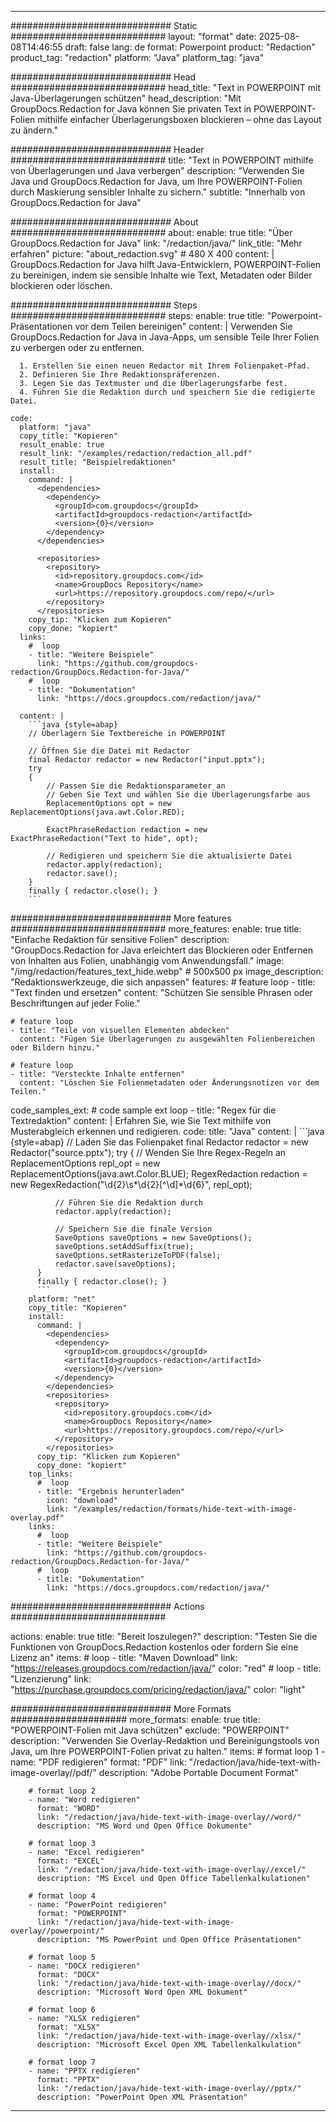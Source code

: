 
---
############################# Static ############################
layout: "format"
date:  2025-08-08T14:46:55
draft: false
lang: de
format: Powerpoint
product: "Redaction"
product_tag: "redaction"
platform: "Java"
platform_tag: "java"

############################# Head ############################
head_title: "Text in POWERPOINT mit Java-Überlagerungen schützen"
head_description: "Mit GroupDocs.Redaction for Java können Sie privaten Text in POWERPOINT-Folien mithilfe einfacher Überlagerungsboxen blockieren – ohne das Layout zu ändern."

############################# Header ############################
title: "Text in POWERPOINT mithilfe von Überlagerungen und Java verbergen" 
description: "Verwenden Sie Java und GroupDocs.Redaction for Java, um Ihre POWERPOINT-Folien durch Maskierung sensibler Inhalte zu sichern."
subtitle: "Innerhalb von GroupDocs.Redaction for Java" 

############################# About ############################
about:
    enable: true
    title: "Über GroupDocs.Redaction for Java"
    link: "/redaction/java/"
    link_title: "Mehr erfahren"
    picture: "about_redaction.svg" # 480 X 400
    content: |
       GroupDocs.Redaction for Java hilft Java-Entwicklern, POWERPOINT-Folien zu bereinigen, indem sie sensible Inhalte wie Text, Metadaten oder Bilder blockieren oder löschen.

############################# Steps ############################
steps:
    enable: true
    title: "Powerpoint-Präsentationen vor dem Teilen bereinigen"
    content: |
      Verwenden Sie GroupDocs.Redaction for Java in Java-Apps, um sensible Teile Ihrer Folien zu verbergen oder zu entfernen.
      
      1. Erstellen Sie einen neuen Redactor mit Ihrem Folienpaket-Pfad.
      2. Definieren Sie Ihre Redaktionspräferenzen.
      3. Legen Sie das Textmuster und die Überlagerungsfarbe fest.
      4. Führen Sie die Redaktion durch und speichern Sie die redigierte Datei.
   
    code:
      platform: "java"
      copy_title: "Kopieren"
      result_enable: true
      result_link: "/examples/redaction/redaction_all.pdf"
      result_title: "Beispielredaktionen"
      install:
        command: |
          <dependencies>
            <dependency>
              <groupId>com.groupdocs</groupId>
              <artifactId>groupdocs-redaction</artifactId>
              <version>{0}</version>
            </dependency>
          </dependencies>

          <repositories>
            <repository>
              <id>repository.groupdocs.com</id>
              <name>GroupDocs Repository</name>
              <url>https://repository.groupdocs.com/repo/</url>
            </repository>
          </repositories>
        copy_tip: "Klicken zum Kopieren"
        copy_done: "kopiert"
      links:
        #  loop
        - title: "Weitere Beispiele"
          link: "https://github.com/groupdocs-redaction/GroupDocs.Redaction-for-Java/"
        #  loop
        - title: "Dokumentation"
          link: "https://docs.groupdocs.com/redaction/java/"
          
      content: |
        ```java {style=abap}
        // Überlagern Sie Textbereiche in POWERPOINT

        // Öffnen Sie die Datei mit Redactor
        final Redactor redactor = new Redactor("input.pptx");
        try
        {
            // Passen Sie die Redaktionsparameter an
            // Geben Sie Text und wählen Sie die Überlagerungsfarbe aus
            ReplacementOptions opt = new ReplacementOptions(java.awt.Color.RED);
            
            ExactPhraseRedaction redaction = new ExactPhraseRedaction("Text to hide", opt);

            // Redigieren und speichern Sie die aktualisierte Datei
            redactor.apply(redaction);
            redactor.save();
        }
        finally { redactor.close(); }
        ```            


############################# More features ############################
more_features:
  enable: true
  title: "Einfache Redaktion für sensitive Folien"
  description: "GroupDocs.Redaction for Java erleichtert das Blockieren oder Entfernen von Inhalten aus Folien, unabhängig vom Anwendungsfall."
  image: "/img/redaction/features_text_hide.webp" # 500x500 px
  image_description: "Redaktionswerkzeuge, die sich anpassen"
  features:
    # feature loop
    - title: "Text finden und ersetzen"
      content: "Schützen Sie sensible Phrasen oder Beschriftungen auf jeder Folie."

    # feature loop
    - title: "Teile von visuellen Elementen abdecken"
      content: "Fügen Sie Überlagerungen zu ausgewählten Folienbereichen oder Bildern hinzu."

    # feature loop
    - title: "Versteckte Inhalte entfernen"
      content: "Löschen Sie Folienmetadaten oder Änderungsnotizen vor dem Teilen."
      
  code_samples_ext:
    # code sample ext loop
    - title: "Regex für die Textredaktion"
      content: |
        Erfahren Sie, wie Sie Text mithilfe von Musterabgleich erkennen und redigieren.
      code:
        title: "Java"
        content: |
          ```java {style=abap}
          //  Laden Sie das Folienpaket
          final Redactor redactor = new Redactor("source.pptx");
          try
          {
              // Wenden Sie Ihre Regex-Regeln an
              ReplacementOptions repl_opt = new ReplacementOptions(java.awt.Color.BLUE);
              RegexRedaction redaction = new RegexRedaction("\\d{2}\\s*\\d{2}[^\\d]*\\d{6}", repl_opt);
              
              // Führen Sie die Redaktion durch
              redactor.apply(redaction);

              // Speichern Sie die finale Version
              SaveOptions saveOptions = new SaveOptions();
              saveOptions.setAddSuffix(true);
              saveOptions.setRasterizeToPDF(false);
              redactor.save(saveOptions);
          }
          finally { redactor.close(); }
          ```
        platform: "net"
        copy_title: "Kopieren"
        install:
          command: |
            <dependencies>
              <dependency>
                <groupId>com.groupdocs</groupId>
                <artifactId>groupdocs-redaction</artifactId>
                <version>{0}</version>
              </dependency>
            </dependencies>
            <repositories>
              <repository>
                <id>repository.groupdocs.com</id>
                <name>GroupDocs Repository</name>
                <url>https://repository.groupdocs.com/repo/</url>
              </repository>
            </repositories>
          copy_tip: "Klicken zum Kopieren"
          copy_done: "kopiert"
        top_links:
          #  loop
          - title: "Ergebnis herunterladen"
            icon: "download"
            link: "/examples/redaction/formats/hide-text-with-image-overlay.pdf"
        links:
          #  loop
          - title: "Weitere Beispiele"
            link: "https://github.com/groupdocs-redaction/GroupDocs.Redaction-for-Java/"
          #  loop
          - title: "Dokumentation"
            link: "https://docs.groupdocs.com/redaction/java/"


############################# Actions ############################

actions:
  enable: true
  title: "Bereit loszulegen?"
  description: "Testen Sie die Funktionen von GroupDocs.Redaction kostenlos oder fordern Sie eine Lizenz an"
  items:
    #  loop
    - title: "Maven Download"
      link: "https://releases.groupdocs.com/redaction/java/"
      color: "red"
        #  loop
    - title: "Lizenzierung"
      link: "https://purchase.groupdocs.com/pricing/redaction/java/"
      color: "light"


############################# More Formats #####################
more_formats:
    enable: true
    title: "POWERPOINT-Folien mit Java schützen"
    exclude: "POWERPOINT"
    description: "Verwenden Sie Overlay-Redaktion und Bereinigungstools von Java, um Ihre POWERPOINT-Folien privat zu halten."
    items: 
        # format loop 1
        - name: "PDF redigieren"
          format: "PDF"
          link: "/redaction/java/hide-text-with-image-overlay//pdf/"
          description: "Adobe Portable Document Format"

        # format loop 2
        - name: "Word redigieren"
          format: "WORD"
          link: "/redaction/java/hide-text-with-image-overlay//word/"
          description: "MS Word und Open Office Dokumente"
          
        # format loop 3
        - name: "Excel redigieren"
          format: "EXCEL"
          link: "/redaction/java/hide-text-with-image-overlay//excel/"
          description: "MS Excel und Open Office Tabellenkalkulationen"

        # format loop 4
        - name: "PowerPoint redigieren"
          format: "POWERPOINT"
          link: "/redaction/java/hide-text-with-image-overlay//powerpoint/"
          description: "MS PowerPoint und Open Office Präsentationen"

        # format loop 5
        - name: "DOCX redigieren"
          format: "DOCX"
          link: "/redaction/java/hide-text-with-image-overlay//docx/"
          description: "Microsoft Word Open XML Dokument"
          
        # format loop 6
        - name: "XLSX redigieren"
          format: "XLSX"
          link: "/redaction/java/hide-text-with-image-overlay//xlsx/"
          description: "Microsoft Excel Open XML Tabellenkalkulation"
          
        # format loop 7
        - name: "PPTX redigieren"
          format: "PPTX"
          link: "/redaction/java/hide-text-with-image-overlay//pptx/"
          description: "PowerPoint Open XML Präsentation"


---
